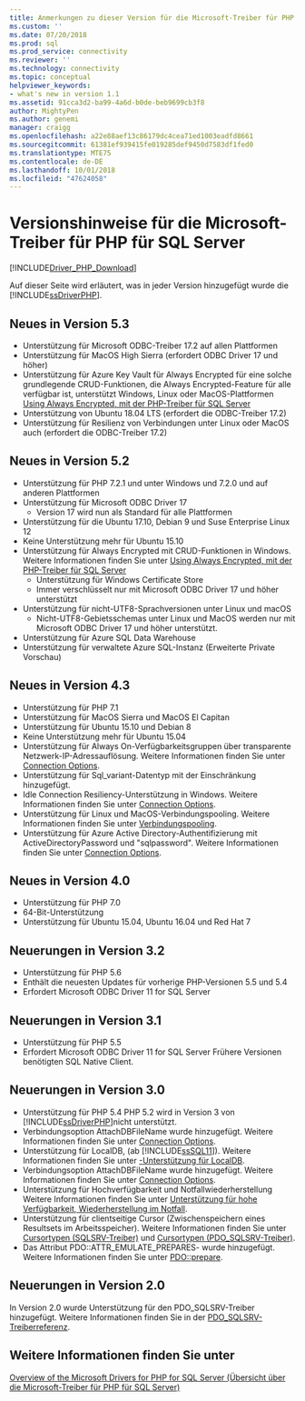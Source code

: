 ```yaml
---
title: Anmerkungen zu dieser Version für die Microsoft-Treiber für PHP für SQL Server | Microsoft-Dokumentation
ms.custom: ''
ms.date: 07/20/2018
ms.prod: sql
ms.prod_service: connectivity
ms.reviewer: ''
ms.technology: connectivity
ms.topic: conceptual
helpviewer_keywords:
- what's new in version 1.1
ms.assetid: 91cca3d2-ba99-4a6d-b0de-beb9699cb3f8
author: MightyPen
ms.author: genemi
manager: craigg
ms.openlocfilehash: a22e88aef13c86179dc4cea71ed1003eadfd8661
ms.sourcegitcommit: 61381ef939415fe019285def9450d7583df1fed0
ms.translationtype: MTE75
ms.contentlocale: de-DE
ms.lasthandoff: 10/01/2018
ms.locfileid: "47624058"
---
```

# <a name="release-notes-for-the-microsoft-drivers-for-php-for-sql-server"></a>Versionshinweise für die Microsoft-Treiber für PHP für SQL Server
[!INCLUDE[Driver_PHP_Download](../../includes/driver_php_download.md)]

Auf dieser Seite wird erläutert, was in jeder Version hinzugefügt wurde die [!INCLUDE[ssDriverPHP](../../includes/ssdriverphp_md.md)].  

## <a name="whats-new-in-version-53"></a>Neues in Version 5.3

- Unterstützung für Microsoft ODBC-Treiber 17.2 auf allen Plattformen
- Unterstützung für MacOS High Sierra (erfordert ODBC Driver 17 und höher)
- Unterstützung für Azure Key Vault für Always Encrypted für eine solche grundlegende CRUD-Funktionen, die Always Encrypted-Feature für alle verfügbar ist, unterstützt Windows, Linux oder MacOS-Plattformen [Using Always Encrypted, mit der PHP-Treiber für SQL Server](../../connect/php/using-always-encrypted-php-drivers.md)
- Unterstützung von Ubuntu 18.04 LTS (erfordert die ODBC-Treiber 17.2)
- Unterstützung für Resilienz von Verbindungen unter Linux oder MacOS auch (erfordert die ODBC-Treiber 17.2)

## <a name="whats-new-in-version-52"></a>Neues in Version 5.2

- Unterstützung für PHP 7.2.1 und unter Windows und 7.2.0 und auf anderen Plattformen
- Unterstützung für Microsoft ODBC Driver 17
  - Version 17 wird nun als Standard für alle Plattformen
- Unterstützung für die Ubuntu 17.10, Debian 9 und Suse Enterprise Linux 12
- Keine Unterstützung mehr für Ubuntu 15.10
- Unterstützung für Always Encrypted mit CRUD-Funktionen in Windows. Weitere Informationen finden Sie unter [Using Always Encrypted, mit der PHP-Treiber für SQL Server](../../connect/php/using-always-encrypted-php-drivers.md)
  - Unterstützung für Windows Certificate Store
  - Immer verschlüsselt nur mit Microsoft ODBC Driver 17 und höher unterstützt
- Unterstützung für nicht-UTF8-Sprachversionen unter Linux und macOS
  - Nicht-UTF8-Gebietsschemas unter Linux und MacOS werden nur mit Microsoft ODBC Driver 17 und höher unterstützt.
- Unterstützung für Azure SQL Data Warehouse
- Unterstützung für verwaltete Azure SQL-Instanz (Erweiterte Private Vorschau)


## <a name="whats-new-in-version-43"></a>Neues in Version 4.3

- Unterstützung für PHP 7.1
- Unterstützung für MacOS Sierra und MacOS El Capitan
- Unterstützung für Ubuntu 15.10 und Debian 8
- Keine Unterstützung mehr für Ubuntu 15.04
- Unterstützung für Always On-Verfügbarkeitsgruppen über transparente Netzwerk-IP-Adressauflösung. Weitere Informationen finden Sie unter [Connection Options](../../connect/php/connection-options.md).
- Unterstützung für Sql_variant-Datentyp mit der Einschränkung hinzugefügt.
- Idle Connection Resiliency-Unterstützung in Windows. Weitere Informationen finden Sie unter [Connection Options](../../connect/php/connection-options.md).
- Unterstützung für Linux und MacOS-Verbindungspooling. Weitere Informationen finden Sie unter [Verbindungspooling](../../connect/php/connection-pooling-microsoft-drivers-for-php-for-sql-server.md).
- Unterstützung für Azure Active Directory-Authentifizierung mit ActiveDirectoryPassword und "sqlpassword". Weitere Informationen finden Sie unter [Connection Options](../../connect/php/connection-options.md).

## <a name="whats-new-in-version-40"></a>Neues in Version 4.0

- Unterstützung für PHP 7.0  
- 64-Bit-Unterstützung
- Unterstützung für Ubuntu 15.04, Ubuntu 16.04 und Red Hat 7

## <a name="whats-new-in-version-32"></a>Neuerungen in Version 3.2

- Unterstützung für PHP 5.6   
- Enthält die neuesten Updates für vorherige PHP-Versionen 5.5 und 5.4   
- Erfordert Microsoft ODBC Driver 11 for SQL Server  

## <a name="whats-new-in-version-31"></a>Neuerungen in Version 3.1

- Unterstützung für PHP 5.5  
- Erfordert Microsoft ODBC Driver 11 for SQL Server Frühere Versionen benötigten SQL Native Client.  

## <a name="whats-new-in-version-30"></a>Neuerungen in Version 3.0  

- Unterstützung für PHP 5.4  PHP 5.2 wird in Version 3 von [!INCLUDE[ssDriverPHP](../../includes/ssdriverphp_md.md)]nicht unterstützt.  
- Verbindungsoption AttachDBFileName wurde hinzugefügt. Weitere Informationen finden Sie unter [Connection Options](../../connect/php/connection-options.md).  
- Unterstützung für LocalDB, (ab [!INCLUDE[ssSQL11](../../includes/sssql11-md.md)]). Weitere Informationen finden Sie unter [-Unterstützung für LocalDB](../../connect/php/php-driver-for-sql-server-support-for-localdb.md).
- Verbindungsoption AttachDBFileName wurde hinzugefügt. Weitere Informationen finden Sie unter [Connection Options](../../connect/php/connection-options.md).  
- Unterstützung für Hochverfügbarkeit und Notfallwiederherstellung Weitere Informationen finden Sie unter [Unterstützung für hohe Verfügbarkeit, Wiederherstellung im Notfall](../../connect/php/php-driver-for-sql-server-support-for-high-availability-disaster-recovery.md).
- Unterstützung für clientseitige Cursor (Zwischenspeichern eines Resultsets im Arbeitsspeicher). Weitere Informationen finden Sie unter [Cursortypen &#40;SQLSRV-Treiber&#41;](../../connect/php/cursor-types-sqlsrv-driver.md) und [Cursortypen &#40;PDO_SQLSRV-Treiber&#41;](../../connect/php/cursor-types-pdo-sqlsrv-driver.md).
- Das Attribut PDO::ATTR_EMULATE_PREPARES- wurde hinzugefügt. Weitere Informationen finden Sie unter [PDO::prepare](../../connect/php/pdo-prepare.md).  

## <a name="whats-new-in-version-20"></a>Neuerungen in Version 2.0  
In Version 2.0 wurde Unterstützung für den PDO_SQLSRV-Treiber hinzugefügt. Weitere Informationen finden Sie in der [PDO_SQLSRV-Treiberreferenz](../../connect/php/pdo-sqlsrv-driver-reference.md).  

## <a name="see-also"></a>Weitere Informationen finden Sie unter  
[Overview of the Microsoft Drivers for PHP for SQL Server (Übersicht über die Microsoft-Treiber für PHP für SQL Server)](../../connect/php/overview-of-the-php-sql-driver.md)
